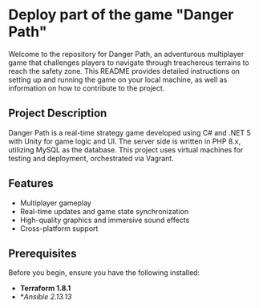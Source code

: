 # Deploy part of the game "Danger Path"

Welcome to the repository for Danger Path, an adventurous multiplayer game that challenges players to navigate through treacherous terrains to reach the safety zone. This README provides detailed instructions on setting up and running the game on your local machine, as well as information on how to contribute to the project.

## Project Description

Danger Path is a real-time strategy game developed using C# and .NET 5 with Unity for game logic and UI. The server side is written in PHP 8.x, utilizing MySQL as the database. This project uses virtual machines for testing and deployment, orchestrated via Vagrant.

## Features

- Multiplayer gameplay
- Real-time updates and game state synchronization
- High-quality graphics and immersive sound effects
- Cross-platform support

## Prerequisites

Before you begin, ensure you have the following installed:
- **Terraform 1.8.1**
- **Ansible 2.13.13*



